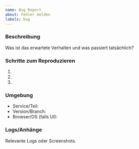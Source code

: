 ```yaml
---
name: Bug Report
about: Fehler melden
labels: bug
---
```


### Beschreibung

Was ist das erwartete Verhalten und was passiert tatsächlich?

### Schritte zum Reproduzieren
1.
2.
3.

### Umgebung
- Service/Teil: 
- Version/Branch:
- Browser/OS (falls UI):

### Logs/Anhänge

Relevante Logs oder Screenshots.

